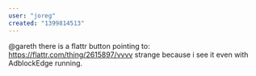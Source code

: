 ```yaml
---
user: "joreg"
created: "1399814513"
---
```


@gareth there is a flattr button pointing to: https://flattr.com/thing/2615897/vvvv
strange because i see it even with AdblockEdge running. 
